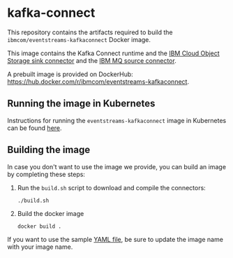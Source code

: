 # kafka-connect

This repository contains the artifacts required to build the `ibmcom/eventstreams-kafkaconnect` Docker image.

This image contains the Kafka Connect runtime and the [IBM Cloud Object Storage sink connector](https://github.com/ibm-messaging/kafka-connect-ibmcos-sink) and the [IBM MQ source connector](https://github.com/ibm-messaging/kafka-connect-mq-source).

A prebuilt image is provided on DockerHub: https://hub.docker.com/r/ibmcom/eventstreams-kafkaconnect.

## Running the image in Kubernetes

Instructions for running the `eventstreams-kafkaconnect` image in Kubernetes can be found [here](IKS/README.md).

## Building the image

In case you don't want to use the image we provide, you can build an image by completing these steps:

1. Run the `build.sh` script to download and compile the connectors:
    ```shell
    ./build.sh
    ```

2. Build the docker image
    ```shell
    docker build .
    ```
If you want to use the sample [YAML file](IKS/kafka-connect.yaml), be sure to update the image name with your image name.
